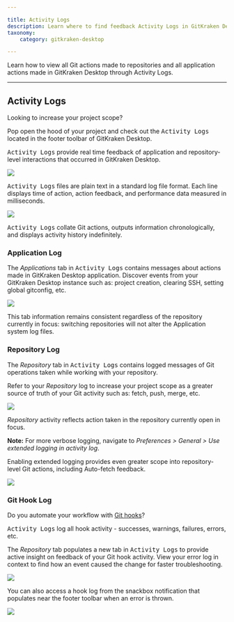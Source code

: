 ```yaml
---

title: Activity Logs 
description: Learn where to find feedback Activity Logs in GitKraken Desktop.
taxonomy:
    category: gitkraken-desktop

---
```


Learn how to view all Git actions made to repositories and all application actions made in GitKraken Desktop through Activity Logs.

***

## Activity Logs 

Looking to increase your project scope?

Pop open the hood of your project and check out the <kbd>Activity Logs</kbd> located in the footer toolbar of GitKraken Desktop.

<kbd>Activity Logs</kbd> provide real time feedback of application and repository-level interactions that occurred in GitKraken Desktop.

<img src='/wp-content/uploads/activity.gif' class='img-bordered img-responsive center'>

<kbd>Activity Logs</kbd> files are plain text in a standard log file format. Each line displays time of action, action feedback, and performance data measured in milliseconds.

<img src='/wp-content/uploads/data-line.png' srcset='/wp-content/uploads/data-line@2x.png' class='img-bordered img-responsive center'>

<kbd>Activity Logs</kbd> collate Git actions, outputs information chronologically, and displays activity history indefinitely.

### Application Log

The *Applications* tab in <kbd>Activity Logs</kbd> contains messages about actions made in GitKraken Desktop application. Discover events from your GitKraken Desktop instance such as: project creation, clearing SSH, setting global gitconfig, etc.

<img src='/wp-content/uploads/app-level.png' srcset='/wp-content/uploads/app-level@2x.png' class='img-bordered img-responsive center'>

This tab information remains consistent regardless of the repository currently in focus: switching repositories will not alter the Application system log files. 

### Repository Log 

The *Repository* tab in <kbd>Activity Logs</kbd> contains logged messages of Git operations taken while working with your repository. 

Refer to your *Repository* log to increase your project scope as a greater source of truth of your Git activity such as: fetch, push, merge, etc.

<img src='/wp-content/uploads/repository-level.png' srcset='/wp-content/uploads/repository-level@2x.png' class='img-bordered img-responsive center'>

*Repository* activity reflects action taken in the repository currently open in focus. 

<div class='callout callout--warning'>
    <p><strong>Note:</strong> 
    For more verbose logging, navigate to <em>Preferences > General > Use extended logging in activity log</em>.
 </p>
</div>

Enabling extended logging provides even greater scope into repository-level Git actions, including Auto-fetch feedback. 

<img src='/wp-content/uploads/extended.png' srcset='/wp-content/uploads/extended@2x.png' class='img-bordered img-responsive center'>

### Git Hook Log

Do you automate your workflow with <a href= "/working-with-repositories/githooks/"> Git hooks</a>? 

<kbd>Activity Logs</kbd> log all hook activity - successes, warnings, failures, errors, etc.

The *Repository* tab populates a new tab in <kbd>Activity Logs</kbd> to provide active insight on feedback of your Git hook activity. View your error log in context to find how an event caused the change for faster troubleshooting. 

<img src='/wp-content/uploads/githook-log.gif' class='img-bordered img-responsive center'>

You can also access a hook log from the snackbox notification that populates near the footer toolbar when an error is thrown.

<img src='/wp-content/uploads/snackbox-error.png' srcset='/wp-content/uploads/snackbox-error@2x.png' class='img-bordered img-responsive center'>

